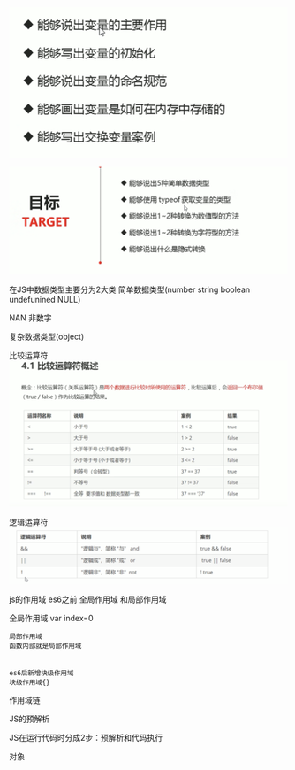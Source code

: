  ![avatar](./image/Snipaste_2022-06-09_23-14-40.png)




 ![avatar](./image/Snipaste_2022-06-09_23-51-21.png)


 在JS中数据类型主要分为2大类
 简单数据类型(number string boolean undefunined NULL)

NAN 非数字


 复杂数据类型(object)

 比较运算符
  ![avatar](./image/Snipaste_2022-06-10_10-34-48.png)

逻辑运算符
  ![avatar](./image/Snipaste_2022-06-10_10-36-04.png)


  js的作用域
  es6之前  全局作用域 和局部作用域


  全局作用域
  var index=0

    局部作用域
    函数内部就是局部作用域


    es6后新增块级作用域
    块级作用域{}


作用域链





JS的预解析

JS在运行代码时分成2步：预解析和代码执行




对象


